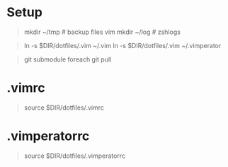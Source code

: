 # Setup

> mkdir ~/tmp # backup files vim
> mkdir ~/log # zshlogs

> ln -s $DIR/dotfiles/.vim ~/.vim
> ln -s $DIR/dotfiles/.vim ~/.vimperator

> git submodule foreach git pull

# .vimrc
> source $DIR/dotfiles/.vimrc

# .vimperatorrc
> source $DIR/dotfiles/.vimperatorrc


